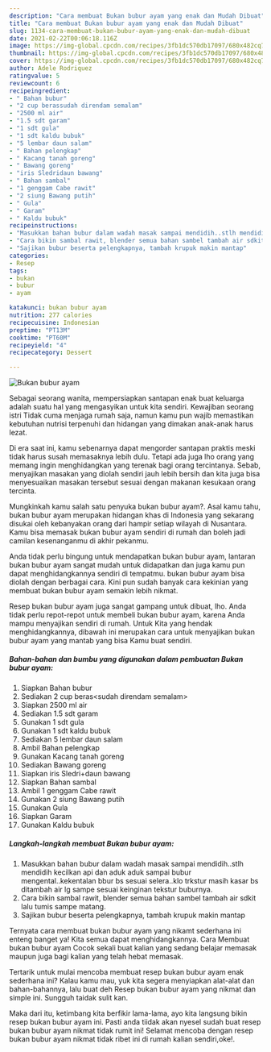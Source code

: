 ```yaml
---
description: "Cara membuat Bukan bubur ayam yang enak dan Mudah Dibuat"
title: "Cara membuat Bukan bubur ayam yang enak dan Mudah Dibuat"
slug: 1134-cara-membuat-bukan-bubur-ayam-yang-enak-dan-mudah-dibuat
date: 2021-02-22T00:06:18.116Z
image: https://img-global.cpcdn.com/recipes/3fb1dc570db17097/680x482cq70/bukan-bubur-ayam-foto-resep-utama.jpg
thumbnail: https://img-global.cpcdn.com/recipes/3fb1dc570db17097/680x482cq70/bukan-bubur-ayam-foto-resep-utama.jpg
cover: https://img-global.cpcdn.com/recipes/3fb1dc570db17097/680x482cq70/bukan-bubur-ayam-foto-resep-utama.jpg
author: Adele Rodriquez
ratingvalue: 5
reviewcount: 6
recipeingredient:
- " Bahan bubur"
- "2 cup berassudah direndam semalam"
- "2500 ml air"
- "1.5 sdt garam"
- "1 sdt gula"
- "1 sdt kaldu bubuk"
- "5 lembar daun salam"
- " Bahan pelengkap"
- " Kacang tanah goreng"
- " Bawang goreng"
- "iris Sledridaun bawang"
- " Bahan sambal"
- "1 genggam Cabe rawit"
- "2 siung Bawang putih"
- " Gula"
- " Garam"
- " Kaldu bubuk"
recipeinstructions:
- "Masukkan bahan bubur dalam wadah masak sampai mendidih..stlh mendidih kecilkan api dan aduk aduk sampai bubur mengental..kekentalan bbur bs sesuai selera..klo trkstur masih kasar bs ditambah air lg sampe sesuai keinginan tekstur buburnya."
- "Cara bikin sambal rawit, blender semua bahan sambel tambah air sdkit lalu tumis sampe matang."
- "Sajikan bubur beserta pelengkapnya, tambah krupuk makin mantap"
categories:
- Resep
tags:
- bukan
- bubur
- ayam

katakunci: bukan bubur ayam 
nutrition: 277 calories
recipecuisine: Indonesian
preptime: "PT13M"
cooktime: "PT60M"
recipeyield: "4"
recipecategory: Dessert

---
```



![Bukan bubur ayam](https://img-global.cpcdn.com/recipes/3fb1dc570db17097/680x482cq70/bukan-bubur-ayam-foto-resep-utama.jpg)

Sebagai seorang wanita, mempersiapkan santapan enak buat keluarga adalah suatu hal yang mengasyikan untuk kita sendiri. Kewajiban seorang istri Tidak cuma menjaga rumah saja, namun kamu pun wajib memastikan kebutuhan nutrisi terpenuhi dan hidangan yang dimakan anak-anak harus lezat.

Di era  saat ini, kamu sebenarnya dapat mengorder santapan praktis meski tidak harus susah memasaknya lebih dulu. Tetapi ada juga lho orang yang memang ingin menghidangkan yang terenak bagi orang tercintanya. Sebab, menyajikan masakan yang diolah sendiri jauh lebih bersih dan kita juga bisa menyesuaikan masakan tersebut sesuai dengan makanan kesukaan orang tercinta. 



Mungkinkah kamu salah satu penyuka bukan bubur ayam?. Asal kamu tahu, bukan bubur ayam merupakan hidangan khas di Indonesia yang sekarang disukai oleh kebanyakan orang dari hampir setiap wilayah di Nusantara. Kamu bisa memasak bukan bubur ayam sendiri di rumah dan boleh jadi camilan kesenanganmu di akhir pekanmu.

Anda tidak perlu bingung untuk mendapatkan bukan bubur ayam, lantaran bukan bubur ayam sangat mudah untuk didapatkan dan juga kamu pun dapat menghidangkannya sendiri di tempatmu. bukan bubur ayam bisa diolah dengan berbagai cara. Kini pun sudah banyak cara kekinian yang membuat bukan bubur ayam semakin lebih nikmat.

Resep bukan bubur ayam juga sangat gampang untuk dibuat, lho. Anda tidak perlu repot-repot untuk membeli bukan bubur ayam, karena Anda mampu menyajikan sendiri di rumah. Untuk Kita yang hendak menghidangkannya, dibawah ini merupakan cara untuk menyajikan bukan bubur ayam yang mantab yang bisa Kamu buat sendiri.

<!--inarticleads1-->

##### Bahan-bahan dan bumbu yang digunakan dalam pembuatan Bukan bubur ayam:

1. Siapkan  Bahan bubur
1. Sediakan 2 cup beras&lt;sudah direndam semalam&gt;
1. Siapkan 2500 ml air
1. Sediakan 1.5 sdt garam
1. Gunakan 1 sdt gula
1. Gunakan 1 sdt kaldu bubuk
1. Sediakan 5 lembar daun salam
1. Ambil  Bahan pelengkap
1. Gunakan  Kacang tanah goreng
1. Sediakan  Bawang goreng
1. Siapkan iris Sledri+daun bawang
1. Siapkan  Bahan sambal
1. Ambil 1 genggam Cabe rawit
1. Gunakan 2 siung Bawang putih
1. Gunakan  Gula
1. Siapkan  Garam
1. Gunakan  Kaldu bubuk




<!--inarticleads2-->

##### Langkah-langkah membuat Bukan bubur ayam:

1. Masukkan bahan bubur dalam wadah masak sampai mendidih..stlh mendidih kecilkan api dan aduk aduk sampai bubur mengental..kekentalan bbur bs sesuai selera..klo trkstur masih kasar bs ditambah air lg sampe sesuai keinginan tekstur buburnya.
1. Cara bikin sambal rawit, blender semua bahan sambel tambah air sdkit lalu tumis sampe matang.
1. Sajikan bubur beserta pelengkapnya, tambah krupuk makin mantap




Ternyata cara membuat bukan bubur ayam yang nikamt sederhana ini enteng banget ya! Kita semua dapat menghidangkannya. Cara Membuat bukan bubur ayam Cocok sekali buat kalian yang sedang belajar memasak maupun juga bagi kalian yang telah hebat memasak.

Tertarik untuk mulai mencoba membuat resep bukan bubur ayam enak sederhana ini? Kalau kamu mau, yuk kita segera menyiapkan alat-alat dan bahan-bahannya, lalu buat deh Resep bukan bubur ayam yang nikmat dan simple ini. Sungguh taidak sulit kan. 

Maka dari itu, ketimbang kita berfikir lama-lama, ayo kita langsung bikin resep bukan bubur ayam ini. Pasti anda tiidak akan nyesel sudah buat resep bukan bubur ayam nikmat tidak rumit ini! Selamat mencoba dengan resep bukan bubur ayam nikmat tidak ribet ini di rumah kalian sendiri,oke!.

